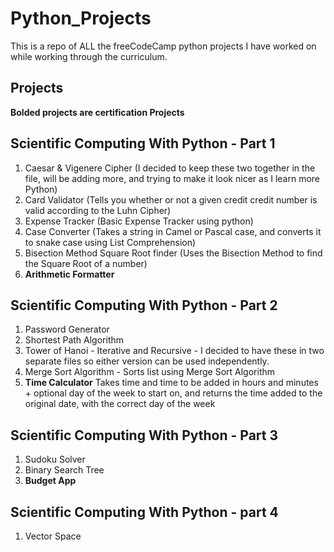 # Python_Projects
This is a repo of ALL the freeCodeCamp python projects I have worked on while working through the curriculum.


## Projects
**Bolded projects are certification Projects**

## Scientific Computing With Python - Part 1
1. Caesar & Vigenere Cipher (I decided to keep these two together in the file, will be adding more, and trying to make it look nicer as I learn more Python)
2. Card Validator (Tells you whether or not a given credit credit number is valid according to the Luhn Cipher)
3. Expense Tracker (Basic Expense Tracker using python)
4. Case Converter (Takes a string in Camel or Pascal case, and converts it to snake case using List Comprehension)
5. Bisection Method Square Root finder (Uses the Bisection Method to find the Square Root of a number)
6. **Arithmetic Formatter**
## Scientific Computing With Python - Part 2
1. Password Generator
2. Shortest Path Algorithm
3. Tower of Hanoi - Iterative and Recursive - I decided to have these in two separate files so either version can be used independently.
4. Merge Sort Algorithm - Sorts list using Merge Sort Algorithm
5. **Time Calculator** Takes time and time to be added in hours and minutes + optional day of the week to start on, and returns the time added to the original date, with the correct day of the week
## Scientific Computing With Python - Part 3
1. Sudoku Solver
2. Binary Search Tree
3. **Budget App**
## Scientific Computing With Python - part 4
1. Vector Space
